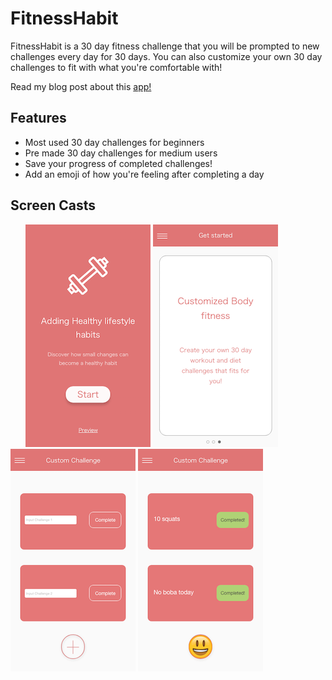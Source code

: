 # FitnessHabit
FitnessHabit is a 30 day fitness challenge that you will be prompted to new challenges every day for 30 days.
You can also customize your own 30 day challenges to fit with what you're comfortable with!

Read my blog post about this [app!](https://uxdesign.cc/spd1-1-health-and-diet-cfed04bb1a2e)
## Features
- Most used 30 day challenges for beginners
- Pre made 30 day challenges for medium users
- Save your progress of completed challenges!
- Add an emoji of how you're feeling after completing a day

## Screen Casts
&nbsp; &nbsp; &nbsp; ![Main](Images/Mainpage.png)  ![Cards](Images/CardMainPage.png)  ![Daily](Images/DailyChallenges.png)  ![Complete](Images/CompletedPage.png)
